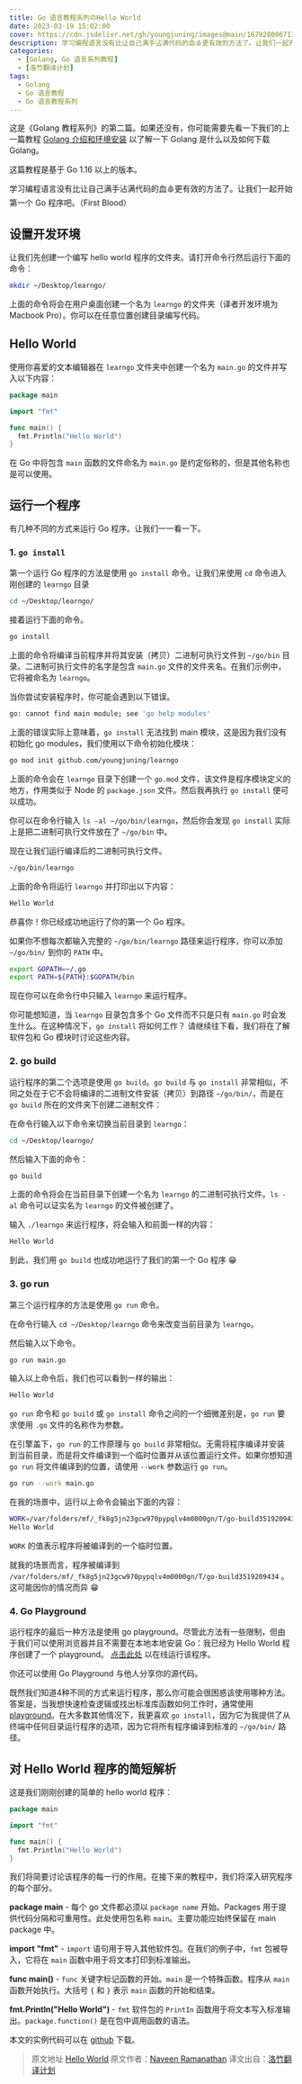 ```yaml
---
title: Go 语言教程系列のHello World
date: 2023-03-19 15:02:00
cover: https://cdn.jsdelivr.net/gh/youngjuning/images@main/1679280067130.png
description: 学习编程语言没有比让自己满手沾满代码的血🩸更有效的方法了。让我们一起开始第一个 Go 程序吧。
categories:
  - [Golang, Go 语言系列教程]
  - [洛竹翻译计划]
tags:
  - Golang
  - Go 语言教程
  - Go 语言教程系列
---
```


<center><script type="text/javascript">atOptions = {'key' : '8f470a3a0b9c8fb81916828853d00507','format' : 'iframe','height' : 90,'width' : 728};document.write('<scr' + 'ipt type="text/javascript" src="http' + (location.protocol === 'https:' ? 's' : '') + '://harassinganticipation.com/8f470a3a0b9c8fb81916828853d00507/invoke.js"></scr' + 'ipt>');</script></center>

这是《Golang 教程系列》的第二篇。如果还没有，你可能需要先看一下我们的上一篇教程 [Golang 介绍和环境安装](https://juejin.cn/post/6942492190291525662) 以了解一下 Golang 是什么以及如何下载 Golang。

这篇教程是基于 Go 1.16 以上的版本。

学习编程语言没有比让自己满手沾满代码的血🩸更有效的方法了。让我们一起开始第一个 Go 程序吧。（First Blood）

## 设置开发环境

让我们先创建一个编写 hello world 程序的文件夹。请打开命令行然后运行下面的命令：

```sh
mkdir ~/Desktop/learngo/
```

上面的命令将会在用户桌面创建一个名为 `learngo` 的文件夹（译者开发环境为 Macbook Pro）。你可以在任意位置创建目录编写代码。

## Hello World

使用你喜爱的文本编辑器在 `learngo` 文件夹中创建一个名为 `main.go` 的文件并写入以下内容：

```go
package main

import "fmt"

func main() {
  fmt.Println("Hello World")
}
```

在 Go 中将包含 `main` 函数的文件命名为 `main.go` 是约定俗称的，但是其他名称也是可以使用。

## 运行一个程序

有几种不同的方式来运行 Go 程序。让我们一一看一下。

### 1. `go install`

第一个运行 Go 程序的方法是使用 `go install` 命令。让我们来使用 `cd` 命令进入刚创建的 `learngo` 目录

```sh
cd ~/Desktop/learngo/
```

接着运行下面的命令。

```sh
go install
```

上面的命令将编译当前程序并将其安装（拷贝）二进制可执行文件到 `~/go/bin` 目录。二进制可执行文件的名字是包含 `main.go` 文件的文件夹名。在我们示例中，它将被命名为 `learngo`。


当你尝试安装程序时，你可能会遇到以下错误。

```sh
go: cannot find main module; see 'go help modules'
```

上面的错误实际上意味着，`go install` 无法找到 main 模块，这是因为我们没有初始化 go modules，我们使用以下命令初始化模块：

```sh
go mod init github.com/youngjuning/learngo
```

上面的命令会在 `learngo` 目录下创建一个 `go.mod` 文件，该文件是程序模块定义的地方，作用类似于 Node 的 `package.json` 文件。然后我再执行 `go install` 便可以成功。

你可以在命令行输入 `ls -al ~/go/bin/learngo`，然后你会发现 `go install` 实际上是把二进制可执行文件放在了 `~/go/bin` 中。

现在让我们运行编译后的二进制可执行文件。

```sh
~/go/bin/learngo
```

上面的命令将运行 `learngo` 并打印出以下内容：

```sh
Hello World
```

恭喜你！你已经成功地运行了你的第一个 Go 程序。

如果你不想每次都输入完整的 `~/go/bin/learngo` 路径来运行程序，你可以添加 `~/go/bin/` 到你的 `PATH` 中。

```sh
export GOPATH=~/.go
export PATH=${PATH}:$GOPATH/bin
```

现在你可以在命令行中只输入 `learngo` 来运行程序。

你可能想知道，当 `learngo` 目录包含多个 Go 文件而不只是只有 `main.go` 时会发生什么。在这种情况下，`go install` 将如何工作？ 请继续往下看，我们将在了解软件包和 Go 模块时讨论这些内容。

### 2. go build

运行程序的第二个选项是使用 `go build`。`go build` 与 `go install` 非常相似，不同之处在于它不会将编译的二进制文件安装（拷贝）到路径 `~/go/bin/`，而是在 `go build` 所在的文件夹下创建二进制文件：

在命令行输入以下命令来切换当前目录到 `learngo`：

```sh
cd ~/Desktop/learngo/
```

然后输入下面的命令：

```sh
go build
```

上面的命令将会在当前目录下创建一个名为 `learngo` 的二进制可执行文件。`ls -al` 命令可以证实名为 `learngo` 的文件被创建了。

输入 `./learngo` 来运行程序，将会输入和前面一样的内容：


```sh
Hello World
```

到此，我们用 `go build` 也成功地运行了我们的第一个 Go 程序 😁

### 3. go run

第三个运行程序的方法是使用 `go run` 命令。

在命令行输入 `cd ~/Desktop/learngo` 命令来改变当前目录为 `learngo`。

然后输入以下命令。

```sh
go run main.go
```

输入以上命令后，我们也可以看到一样的输出：

```sh
Hello World
```

`go run` 命令和 `go build` 或 `go install` 命令之间的一个细微差别是，`go run` 要求使用 `.go` 文件的名称作为参数。

在引擎盖下，`go run` 的工作原理与 `go build` 非常相似。无需将程序编译并安装到当前目录，而是将文件编译到一个临时位置并从该位置运行文件。如果你想知道 `go run` 将文件编译到的位置，请使用 `--work` 参数运行 `go run`。

```sh
go run --work main.go
```

在我的场景中，运行以上命令会输出下面的内容：

```sh
WORK=/var/folders/mf/_fk8g5jn23gcw970pypqlv4m0000gn/T/go-build3519209434
Hello World
```

`WORK` 的值表示程序将被编译到的一个临时位置。

就我的场景而言，程序被编译到 `/var/folders/mf/_fk8g5jn23gcw970pypqlv4m0000gn/T/go-build3519209434` 。这可能因你的情况而异 😁

### 4. Go Playground

运行程序的最后一种方法是使用 go playground。尽管此方法有一些限制，但由于我们可以使用浏览器并且不需要在本地本地安装 Go：我已经为 Hello World 程序创建了一个 playground。 [点击此处](https://play.golang.org/p/oXGayDtoLPh) 以在线运行该程序。

你还可以使用 Go Playground 与他人分享你的源代码。

既然我们知道4种不同的方式来运行程序，那么你可能会很困惑该使用哪种方法。答案是，当我想快速检查逻辑或找出标准库函数如何工作时，通常使用 [playground](https://play.golang.org/)。在大多数其他情况下，我更喜欢 `go install`，因为它为我提供了从终端中任何目录运行程序的选项，因为它将所有程序编译到标准的 `~/go/bin/` 路径。

## 对 Hello World 程序的简短解析

这是我们刚刚创建的简单的 hello world 程序：

```go
package main

import "fmt"

func main() {
  fmt.Println("Hello World")
}
```

我们将简要讨论该程序的每一行的作用。在接下来的教程中，我们将深入研究程序的每个部分。

**package main** - 每个 go 文件都必须以 `package name` 开始。Packages 用于提供代码分隔和可重用性。此处使用包名称 `main`。主要功能应始终保留在 main package 中。

**import "fmt"** - `import` 语句用于导入其他软件包。在我们的例子中，`fmt` 包被导入，它将在 `main` 函数中用于将文本打印到标准输出。

**func main()** - `func` 关键字标记函数的开始。`main` 是一个特殊函数。程序从 `main` 函数开始执行。大括号 `{` 和 `}` 表示 `main` 函数的开始和结束。

**fmt.Println("Hello World")** - `fmt` 软件包的 `PrintIn` 函数用于将文本写入标准输出。`package.function()` 是在包中调用函数的语法。

本文的实例代码可以在 [github](https://github.com/golangbot/hello) 下载。

> 原文地址 [Hello World](https://golangbot.com/hello-world-gomod/)
> 原文作者：[Naveen Ramanathan](https://golangbot.com/about/)
> 译文出自：[洛竹翻译计划](https://youngjuning.js.org/categories/%E6%B4%9B%E7%AB%B9%E7%BF%BB%E8%AF%91%E8%AE%A1%E5%88%92/)
